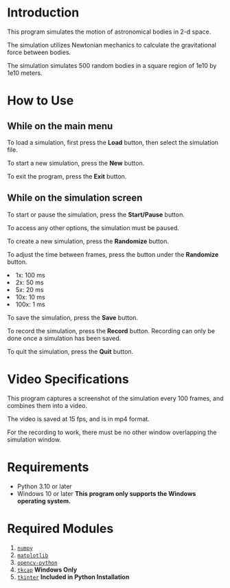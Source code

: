 Introduction
============
This program simulates the motion of astronomical bodies in 2-d space.
<p>
The simulation utilizes Newtonian mechanics to calculate the gravitational force between bodies. 
<p>
The simulation simulates 500 random bodies in a square region of 1e10 by 1e10 meters.

How to Use
==========
While on the main menu
----------------------
To load a simulation, first press the <b>Load</b> button, then select the simulation file.

To start a new simulation, press the <b>New</b> button.

To exit the program, press the <b>Exit</b> button.

While on the simulation screen
------------------------------
To start or pause the simulation, press the <b>Start/Pause</b> button.

To access any other options, the simulation must be paused.

To create a new simulation, press the <b>Randomize</b> button.

To adjust the time between frames, press the button under the <b>Randomize</b> button.
<li>1x: 100 ms</li>
<li>2x: 50 ms</li>
<li>5x: 20 ms</li>
<li>10x: 10 ms</li>
<li>100x: 1 ms</li>

To save the simulation, press the <b>Save</b> button.

To record the simulation, press the <b>Record</b> button.
Recording can only be done once a simulation has been saved.

To quit the simulation, press the <b>Quit</b> button.

Video Specifications
===================
This program captures a screenshot of the simulation every 100 frames, and combines them into a video.

The video is saved at 15 fps, and is in mp4 format.

For the recording to work, there must be no other window overlapping the simulation window.

Requirements
============
* Python 3.10 or later
* Windows 10 or later **This program only supports the Windows operating system.**

Required Modules
================
1. [`numpy`](https://numpy.org)
2. [`matplotlib`](https://matplotlib.org)
3. [`opencv-python`](https://pypi.org/project/opencv-python/)
4. [`tkcap`](https://github.com/ghanteyyy/tkcap) **Windows Only**
5. [`tkinter`](https://docs.python.org/3/library/tkinter.html) **Included in Python Installation**